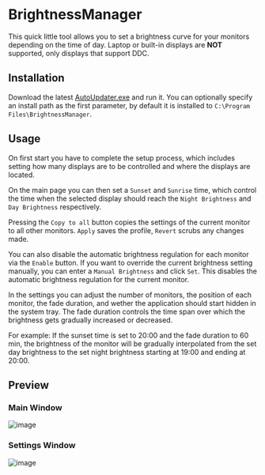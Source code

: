 # BrightnessManager
This quick little tool allows you to set a brightness curve for your monitors depending on the time of day. Laptop or built-in displays are **NOT** supported, only displays that support DDC.
## Installation
Download the latest [AutoUpdater.exe](https://github.com/Begus001/BrightnessManagerWin/releases/download/1.3.1/Autoupdater.exe) and run it. You can optionally specify an install path as the first parameter, by default it is installed to `C:\Program Files\BrightnessManager`.
## Usage
On first start you have to complete the setup process, which includes setting how many displays are to be controlled and where the displays are located.

On the main page you can then set a `Sunset` and `Sunrise` time, which control the time when the selected display should reach the `Night Brightness` and `Day Brightness` respectively.

Pressing the `Copy to all` button copies the settings of the current monitor to all other monitors.
`Apply` saves the profile, `Revert` scrubs any changes made.

You can also disable the automatic brightness regulation for each monitor via the `Enable` button.
If you want to override the current brightness setting manually, you can enter a `Manual Brightness` and click `Set`. This disables the automatic brightness regulation for the current monitor.

In the settings you can adjust the number of monitors, the position of each monitor, the fade duration, and wether the application should start hidden in the system tray.
The fade duration controls the time span over which the brightness gets gradually increased or decreased.

For example: If the sunset time is set to 20:00 and the fade duration to 60 min, the brightness of the monitor will be gradually interpolated from the set day brightness to the set night brightness starting at 19:00 and ending at 20:00.

## Preview
### Main Window
![image](https://user-images.githubusercontent.com/43996495/216816517-58fc6cf6-9d98-4d0d-9e1d-691494a59977.png)
### Settings Window
![image](https://user-images.githubusercontent.com/43996495/216816527-64a53f3e-8728-4cb0-b4dd-dfa9888e27ed.png)
